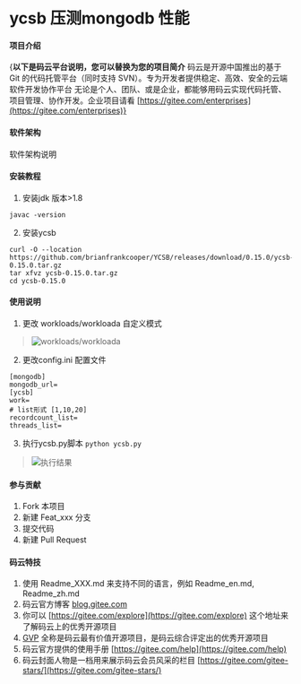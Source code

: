 # ycsb 压测mongodb 性能

#### 项目介绍
{**以下是码云平台说明，您可以替换为您的项目简介**
码云是开源中国推出的基于 Git 的代码托管平台（同时支持 SVN）。专为开发者提供稳定、高效、安全的云端软件开发协作平台
无论是个人、团队、或是企业，都能够用码云实现代码托管、项目管理、协作开发。企业项目请看 [https://gitee.com/enterprises](https://gitee.com/enterprises)}

#### 软件架构
软件架构说明


#### 安装教程

1. 安装jdk 版本>1.8
```
javac -version
```
2. 安装ycsb
```
curl -O --location https://github.com/brianfrankcooper/YCSB/releases/download/0.15.0/ycsb-0.15.0.tar.gz
tar xfvz ycsb-0.15.0.tar.gz
cd ycsb-0.15.0
```

#### 使用说明

1. 更改 workloads/workloada 自定义模式
>![workloads/workloada](https://images.gitee.com/uploads/images/2018/0827/141911_e3c48b03_1753909.png "屏幕截图.png")
2. 更改config.ini 配置文件
```
[mongodb]
mongodb_url=
[ycsb]
work=
# list形式 [1,10,20]
recordcount_list=
threads_list= 
```
3. 执行ycsb.py脚本
`python ycsb.py`
>![执行结果](https://images.gitee.com/uploads/images/2018/0827/145933_4e729cc1_1753909.png "屏幕截图.png")

#### 参与贡献

1. Fork 本项目
2. 新建 Feat_xxx 分支
3. 提交代码
4. 新建 Pull Request


#### 码云特技

1. 使用 Readme\_XXX.md 来支持不同的语言，例如 Readme\_en.md, Readme\_zh.md
2. 码云官方博客 [blog.gitee.com](https://blog.gitee.com)
3. 你可以 [https://gitee.com/explore](https://gitee.com/explore) 这个地址来了解码云上的优秀开源项目
4. [GVP](https://gitee.com/gvp) 全称是码云最有价值开源项目，是码云综合评定出的优秀开源项目
5. 码云官方提供的使用手册 [https://gitee.com/help](https://gitee.com/help)
6. 码云封面人物是一档用来展示码云会员风采的栏目 [https://gitee.com/gitee-stars/](https://gitee.com/gitee-stars/)